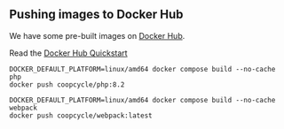 Pushing images to Docker Hub
----------------------------

We have some pre-built images on [Docker Hub](https://hub.docker.com/u/coopcycle).

Read the [Docker Hub Quickstart](https://docs.docker.com/docker-hub/)

```
DOCKER_DEFAULT_PLATFORM=linux/amd64 docker compose build --no-cache php
docker push coopcycle/php:8.2
```

```
DOCKER_DEFAULT_PLATFORM=linux/amd64 docker compose build --no-cache webpack
docker push coopcycle/webpack:latest
```
